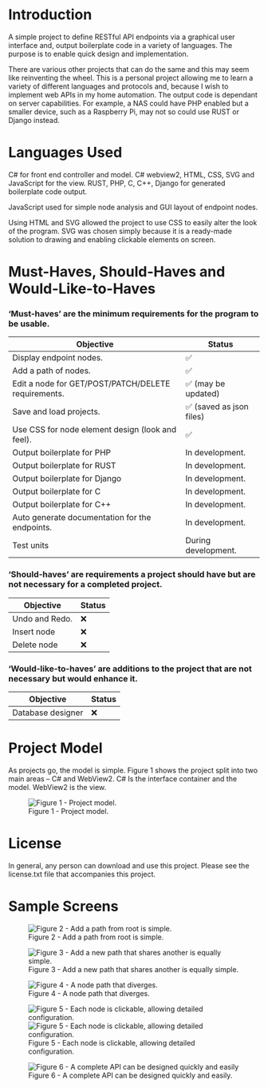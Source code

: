 # Introduction

A simple project to define RESTful API endpoints via a graphical user interface and, output boilerplate code in a variety of languages. The purpose is to enable quick design and implementation.

There are various other projects that can do the same and this may seem like reinventing the wheel. This is a personal project allowing me to learn a variety of different languages and protocols and, because I wish to implement web APIs in my home automation. The output code is dependant on server capabilities. For example, a NAS could have PHP enabled but a smaller device, such as a Raspberry Pi, may not so could use RUST or Django instead.

# Languages Used

C\# for front end controller and model. C\# webview2, HTML, CSS, SVG and JavaScript for the view. RUST, PHP, C, C++, Django for generated boilerplate code output.

JavaScript used for simple node analysis and GUI layout of endpoint nodes.

Using HTML and SVG allowed the project to use CSS to easily alter the look of the program. SVG was chosen simply because it is a ready-made solution to drawing and enabling clickable elements on screen.

# Must-Haves, Should-Haves and Would-Like-to-Haves

### ‘Must-haves’ are the minimum requirements for the program to be usable.

| Objective                                           | Status                        |
|-----------------------------------------------------|-------------------------------|
| Display endpoint nodes.                             | &#9989;                       |
| Add a path of nodes.                                | &#9989;                       |
| Edit a node for GET/POST/PATCH/DELETE requirements. | &#9989; (may be updated)      |
| Save and load projects.                             | &#9989; (saved as json files) |
| Use CSS for node element design (look and feel).    | &#9989;                       |
| Output boilerplate for PHP                          | In development.               |
| Output boilerplate for RUST                         | In development.               |
| Output boilerplate for Django                       | In development.               |
| Output boilerplate for C                            | In development.               |
| Output boilerplate for C++                          | In development.               |
| Auto generate documentation for the endpoints.      | In development.               |
| Test units                                          | During development.           |

### ‘Should-haves’ are requirements a project should have but are not necessary for a completed project.

| Objective      | Status   |
|----------------|----------|
| Undo and Redo. | &#10060; |
| Insert node    | &#10060; |
| Delete node    | &#10060; |

### ‘Would-like-to-haves’ are additions to the project that are not necessary but would enhance it.

| Objective         | Status   |
|-------------------|----------|
| Database designer | &#10060; |

# Project Model

As projects go, the model is simple. Figure 1 shows the project split into two main areas – C\# and WebView2. C\# Is the interface container and the model. WebView2 is the view.


<figure>
	<img src=media/ad51a8d5c61d0149b836062b448ec5c6.png alt="Figure 1 - Project model.">
	<figcaption>Figure 1 - Project model.</figcaption>
</figure>


# License

In general, any person can download and use this project. Please see the license.txt file that accompanies this project.

# Sample Screens
<figure>
	<img src=media/0ff0cecce8666bd39e5245e51f35722a.png alt="Figure 2 - Add a path from root is simple.">
	<figcaption>Figure 2 - Add a path from root is simple.</figcaption>
</figure>
<figure>
	<img src=media/db29c2093d0ab1e707382b1ef764d586.png alt="Figure 3 - Add a new path that shares another is equally simple.">
	<figcaption>Figure 3 - Add a new path that shares another is equally simple.</figcaption>
</figure>
<figure>
	<img src=media/0540681fb1ead32a3c43de22355714b2.png alt="Figure 4 - A node path that diverges.">
	<figcaption>Figure 4 - A node path that diverges.</figcaption>
</figure>
<figure>
	<img src=media/aa957a7e93178cfaa0f23719db5c075a.png alt="Figure 5 - Each node is clickable, allowing detailed configuration.">
	<img src=media/27e774dff09f801e3532bb51e3b76c35.png alt="Figure 5 - Each node is clickable, allowing detailed configuration.">
	<figcaption>Figure 5 - Each node is clickable, allowing detailed configuration.</figcaption>
</figure>

<figure>
	<img src=media/588e6e8fc6ba7e6eff731cf1130a28ee.png alt="Figure 6 - A complete API can be designed quickly and easily">
	<figcaption>Figure 6 - A complete API can be designed quickly and easily.</figcaption>
</figure>
